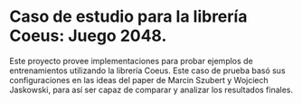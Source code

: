 # Caso de estudio para la librería Coeus: Juego 2048.
Este proyecto provee implementaciones para probar ejemplos
de entrenamientos utilizando la librería Coeus.
Este caso de prueba basó sus configuraciones en las ideas 
del paper de Marcin Szubert y Wojciech Jaskowski, para 
así ser capaz de comparar y analizar los resultados finales.

